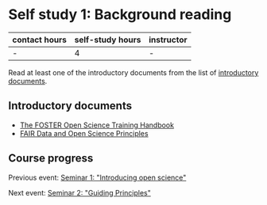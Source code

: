 # Self study 1: Background reading

| contact hours | self-study hours | instructor |
|---|---|---|
| - | 4 | - |

Read at least one of the introductory documents from the list of [introductory documents](#introductory-documents).

## Introductory documents
- [The FOSTER Open Science Training Handbook](https://github.com/Open-Science-Training-Handbook)
- [FAIR Data and Open Science Principles](https://like-itn-digitalization.readthedocs.io)


## Course progress
Previous event: [Seminar 1: "Introducing open science"](seminar1.md)

Next event: [Seminar 2: "Guiding Principles"](seminar2.md)
